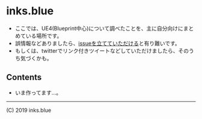 # inks.blue

- ここでは、UE4(Blueprint中心)について調べたことを、主に自分向けにまとめている場所です。
- 誤情報などありましたら、[issueを立てていただける](https://github.com/tokeisoh/inks.blue/issues)と有り難いです。
- もしくは、twitterでリンク付きツイートなどしていただけましたら、そのうち気づくかも。

## Contents

- いま作ってます…。

<!--

### Advent Calendars

おひとりさまでやるAdvent Calendarたち。いつまとめた知見かが分かるのがメリット。

- [2019/12 GameplayTag AdventCalendar](./AdventCalendar/2019/GameplayTag)

-->

<!--

### Blueprint Class Designs

Blueprintでのクラス設計指針たち。

-->

<!--

### Blueprint Idioms

Blueprintのちょっとした実装アイディアたち。

-->

<!--

### Blueprint Function Tests

Blueprintの機能テストたち。「そもそも、ここの仕様どうなってるの？」という疑問を解消していくための場所。

-->


---
(C) 2019 inks.blue
